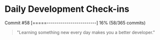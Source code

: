 # Daily Development Check-ins

Commit #58
[=====-------------------------] 16% (58/365 commits)

> "Learning something new every day makes you a better developer."